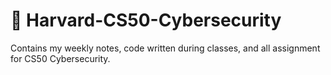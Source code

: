 # 📕 Harvard-CS50-Cybersecurity

Contains my weekly notes, code written during classes, and all assignment for CS50 Cybersecurity.
